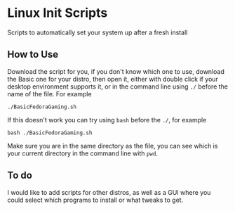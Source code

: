 # Linux Init Scripts
Scripts to automatically set your system up after a fresh install

## How to Use
Download the script for you, if you don't know which one to use, download the Basic one for your distro, then open it, either with double click if your desktop environment supports it, or in the command line using ```./``` before the name of the file.
For example
```
./BasicFedoraGaming.sh
```
If this doesn't work you can try using ```bash``` before the ```./```, for example
```
bash ./BasicFedoraGaming.sh
```
Make sure you are in the same directory as the file, you can see which is your current directory in the command line with ```pwd```.

## To do
I would like to add scripts for other distros, as well as a GUI where you could select which programs to install or what tweaks to get.
